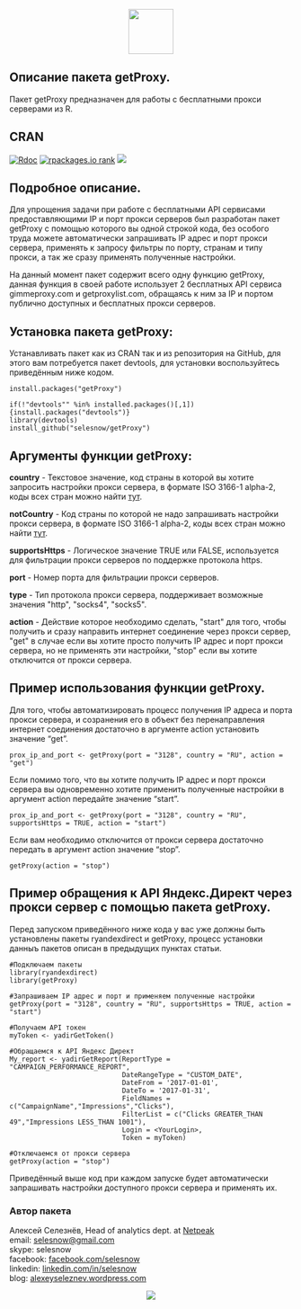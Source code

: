 <head>
<link rel="shortcut icon" type="image/x-icon" href="as.ico">
</head>

<p align="center">
<a href="https://selesnow.github.io/"><img src="https://alexeyseleznev.files.wordpress.com/2017/03/as.png" height="80"></a>
</p>

## Описание пакета getProxy.
Пакет getProxy предназначен для работы с бесплатными прокси серверами из R.

## CRAN
[![Rdoc](http://www.rdocumentation.org/badges/version/getProxy)](http://www.rdocumentation.org/packages/getProxy)
[![rpackages.io rank](http://www.rpackages.io/badge/getProxy.svg)](http://www.rpackages.io/package/getProxy)
[![](https://cranlogs.r-pkg.org/badges/getProxy)](https://cran.r-project.org/package=getProxy)

## Подробное описание.
Для упрощения задачи при работе с бесплатными API сервисами предоставляющими IP и порт прокси серверов был разработан пакет getProxy с помощью которого вы одной строкой кода, без особого труда можете автоматически запрашивать IP адрес и порт прокси сервера, применять к запросу фильтры по порту, странам и типу прокси, а так же сразу применять полученные настройки.
 
На  данный момент пакет содержит всего одну функцию getProxy, данная функция в своей работе использует 2 бесплатных API сервиса gimmeproxy.com и getproxylist.com, обращаясь к ним за IP и портом публично доступных и бесплатных прокси серверов.
 
## Установка пакета getProxy:
Устанавливать пакет как из CRAN так и из репозитория на GitHub, для этого вам потребуется пакет devtools, для установки воспользуйтесь приведённым ниже кодом.

```
install.packages("getProxy")
```

```
if(!"devtools"" %in% installed.packages()[,1]){install.packages("devtools")}
library(devtools)
install_github("selesnow/getProxy")
```

## Аргументы функции getProxy:

**country** - Текстовое значение, код страны в которой вы хотите запросить настройки прокси сервера, в формате ISO 3166-1 alpha-2, коды всех стран можно найти [тут](https://en.wikipedia.org/wiki/ISO_3166-1#Current_codes).

**notCountry** - Код страны по которой не надо запрашивать настройки прокси сервера, в формате ISO 3166-1 alpha-2, коды всех стран можно найти [тут](https://en.wikipedia.org/wiki/ISO_3166-1#Current_codes).

**supportsHttps** - Логическое значение TRUE или FALSE, используется для фильтрации прокси серверов по поддержке протокола https. 

**port** - Номер порта для фильтрации прокси серверов.

**type** - Тип протокола прокси сервера, поддерживает возможные значения "http", "socks4", "socks5". 

**action** - Действие которое необходимо сделать, "start" для того, чтобы получить и сразу направить интернет соединение через прокси сервер, "get" в случае если вы хотите просто получить IP адрес и порт прокси сервера, но не применять эти настройки, "stop" если вы хотите отключится от прокси сервера.
 
## Пример использования функции getProxy.

Для того, чтобы автоматизировать процесс получения IP адреса и порта прокси сервера, и созранения его в объект без перенаправления интернет соединения достаточно в аргументе action установить значение “get”.
 
`prox_ip_and_port <- getProxy(port = "3128", country = "RU", action = "get")`
 
Если помимо того, что вы хотите получить IP адрес и порт прокси сервера вы одновременно хотите применить полученные настройки в аргумент action передайте значение “start”.
 
`prox_ip_and_port <- getProxy(port = "3128", country = "RU", supportsHttps = TRUE, action = "start")`
 
Если вам необходимо отключится от прокси сервера достаточно передать в аргумент action значение “stop”.
 
`getProxy(action = "stop")`
 
## Пример обращения к API Яндекс.Директ через прокси сервер с помощью пакета getProxy.

Перед запуском приведённого ниже кода у вас уже должны быть установлены пакеты ryandexdirect и getProxy, процесс установки данныъ пакетов описан в предыдущих пунктах статьи.
 
```
#Подключаем пакеты
library(ryandexdirect)
library(getProxy)
 
#Запрашиваем IP адрес и порт и применяем полученные настройки
getProxy(port = "3128", country = "RU", supportsHttps = TRUE, action = "start")
 
#Получаем API токен
myToken <- yadirGetToken()
 
#Обращаемся к API Яндекс Директ
My_report <- yadirGetReport(ReportType = "CAMPAIGN_PERFORMANCE_REPORT", 
                            DateRangeType = "CUSTOM_DATE", 
                            DateFrom = '2017-01-01', 
                            DateTo = '2017-01-31', 
                            FieldNames = c("CampaignName","Impressions","Clicks"), 
                            FilterList = c("Clicks GREATER_THAN 49","Impressions LESS_THAN 1001"), 
                            Login = <YourLogin>, 
                            Token = myToken)
 
#Отключаемся от прокси сервера
getProxy(action = "stop")
```
 
Приведённый выше код при каждом запуске  будет автоматически запрашивать настройки доступного прокси сервера и применять их.

### Автор пакета
Алексей Селезнёв, Head of analytics dept. at [Netpeak](https://netpeak.net)
<Br>email: selesnow@gmail.com
<Br>skype: selesnow
<Br>facebook: [facebook.com/selesnow](https://facebook.com/selesnow)
<Br>linkedin: [linkedin.com/in/selesnow](https://linkedin.com/in/selesnow)
<Br>blog: [alexeyseleznev.wordpress.com](https://alexeyseleznev.wordpress.com/)
  
<p align="center">
<img src="https://alexeyseleznev.files.wordpress.com/2017/03/as.png?w=300" data-canonical-src="https://alexeyseleznev.files.wordpress.com/2017/03/as.png?w=300" style="max-width:100%;">
</p>
